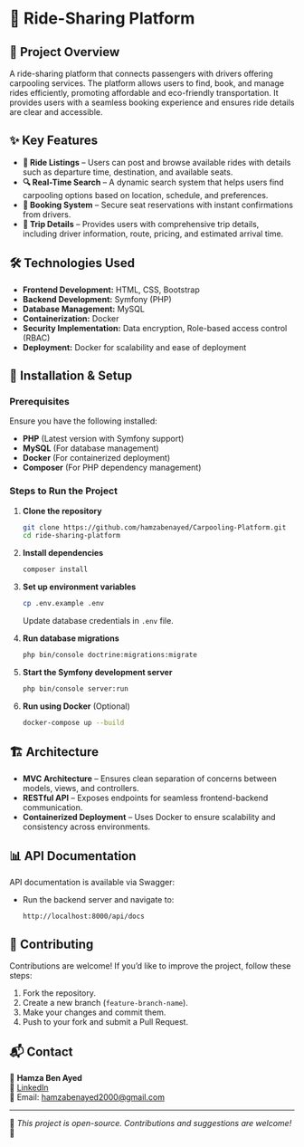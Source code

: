 # 🚀 Ride-Sharing Platform

## 📌 Project Overview
A ride-sharing platform that connects passengers with drivers offering carpooling services. The platform allows users to find, book, and manage rides efficiently, promoting affordable and eco-friendly transportation. It provides users with a seamless booking experience and ensures ride details are clear and accessible.

## ✨ Key Features
- **🚗 Ride Listings** – Users can post and browse available rides with details such as departure time, destination, and available seats.
- **🔍 Real-Time Search** – A dynamic search system that helps users find carpooling options based on location, schedule, and preferences.
- **📅 Booking System** – Secure seat reservations with instant confirmations from drivers.
- **📜 Trip Details** – Provides users with comprehensive trip details, including driver information, route, pricing, and estimated arrival time.

## 🛠️ Technologies Used
- **Frontend Development:** HTML, CSS, Bootstrap
- **Backend Development:** Symfony (PHP)
- **Database Management:** MySQL
- **Containerization:** Docker
- **Security Implementation:** Data encryption, Role-based access control (RBAC)
- **Deployment:** Docker for scalability and ease of deployment

## 🚀 Installation & Setup
### Prerequisites
Ensure you have the following installed:
- **PHP** (Latest version with Symfony support)
- **MySQL** (For database management)
- **Docker** (For containerized deployment)
- **Composer** (For PHP dependency management)

### Steps to Run the Project
1. **Clone the repository**
   ```bash
   git clone https://github.com/hamzabenayed/Carpooling-Platform.git
   cd ride-sharing-platform
   ```
2. **Install dependencies**
   ```bash
   composer install
   ```
3. **Set up environment variables**
   ```bash
   cp .env.example .env
   ```
   Update database credentials in `.env` file.

4. **Run database migrations**
   ```bash
   php bin/console doctrine:migrations:migrate
   ```

5. **Start the Symfony development server**
   ```bash
   php bin/console server:run
   ```

6. **Run using Docker** (Optional)
   ```bash
   docker-compose up --build
   ```

## 🏗️ Architecture
- **MVC Architecture** – Ensures clean separation of concerns between models, views, and controllers.
- **RESTful API** – Exposes endpoints for seamless frontend-backend communication.
- **Containerized Deployment** – Uses Docker to ensure scalability and consistency across environments.

## 📊 API Documentation
API documentation is available via Swagger:
- Run the backend server and navigate to:
  ```
  http://localhost:8000/api/docs
  ```

## 🤝 Contributing
Contributions are welcome! If you’d like to improve the project, follow these steps:
1. Fork the repository.
2. Create a new branch (`feature-branch-name`).
3. Make your changes and commit them.
4. Push to your fork and submit a Pull Request.

## 📬 Contact
📩 **Hamza Ben Ayed**  
📌 [LinkedIn](https://www.linkedin.com/in/hamza-ben-ayed-307ab223b/)  
📧 Email: hamzabenayed2000@gmail.com

---
🔹 *This project is open-source. Contributions and suggestions are welcome!* 🚀
